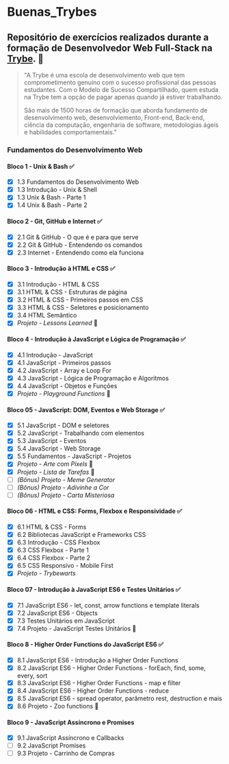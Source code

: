 # Buenas_Trybes

## Repositório de exercícios realizados durante a formação de Desenvolvedor Web Full-Stack na [Trybe](https://www.betrybe.com/). 🚀

>"A Trybe é uma escola de desenvolvimento web que tem comprometimento genuíno com o sucesso profissional das pessoas estudantes. Com o Modelo de Sucesso Compartilhado, quem estuda na Trybe tem a opção de pagar apenas quando já estiver trabalhando.
>
>São mais de 1500 horas de formação que aborda fundamento de desenvolvimento web, desenvolviemento, Front-end, Back-end, ciência da computação, engenharia de software, metodologias ágeis e habilidades comportamentais."

### Fundamentos do Desenvolvimento Web 

#### Bloco 1 - Unix & Bash ✅
- [x] 1.3 Fundamentos do Desenvolvimento Web
- [x] 1.3 Introdução - Unix & Shell
- [x] 1.3 Unix & Bash - Parte 1
- [x] 1.4 Unix & Bash - Parte 2

#### Bloco 2 - Git, GitHub e Internet ✅
- [x] 2.1 Git & GitHub - O que é e para que serve
- [x] 2.2 Git & GitHub - Entendendo os comandos
- [x] 2.3 Internet - Entendendo como ela funciona

#### Bloco 3 - Introdução à HTML e CSS ✅
- [x] 3.1 Introdução - HTML & CSS
- [x] 3.1 HTML & CSS - Estruturas de página
- [x] 3.2 HTML & CSS - Primeiros passos em CSS
- [x] 3.3 HTML & CSS - Seletores e posicionamento
- [x] 3.4 HTML Semântico
- [x] _Projeto - Lessons Learned_ 💯

#### Bloco 4 - Introdução à JavaScript e Lógica de Programação ✅
- [x] 4.1 Introdução - JavaScript
- [x] 4.1 JavaScript - Primeiros passos
- [x] 4.2 JavaScript - Array e Loop For
- [x] 4.3 JavaScript - Lógica de Programação e Algoritmos
- [x] 4.4 JavaScript - Objetos e Funções
- [x] _Projeto - Playground Functions_ 💯

#### Bloco 05 - JavaScript: DOM, Eventos e Web Storage ✅
- [x] 5.1 JavaScript - DOM e seletores
- [x] 5.2 JavaScript - Trabalhando com elementos
- [x] 5.3 JavaScript - Eventos
- [x] 5.4 JavaScript - Web Storage
- [x] 5.5 Fundamentos - JavaScript - Projetos
- [x] _Projeto - Arte com Pixels_ 💯
- [x] _Projeto - Lista de Tarefas_ 💯
- [ ] _(Bônus) Projeto - Meme Generator_
- [ ] _(Bônus) Projeto - Adivinhe a Cor_
- [ ] _(Bônus) Projeto - Carta Misteriosa_

#### Bloco 06 - HTML e CSS: Forms, Flexbox e Responsividade ✅
- [x] 6.1 HTML & CSS - Forms
- [x] 6.2 Bibliotecas JavaScript e Frameworks CSS
- [x] 6.3 Introdução - CSS Flexbox
- [x] 6.3 CSS Flexbox - Parte 1 
- [x] 6.4 CSS Flexbox - Parte 2
- [x] 6.5 CSS Responsivo - Mobile First
- [x] _Projeto - Trybewarts_

#### Bloco 07 - Introdução à JavaScript ES6 e Testes Unitários ✅
- [x] 7.1 JavaScript ES6 - let, const, arrow functions e template literals
- [x] 7.2 JavaScript ES6 - Objects
- [x] 7.3 Testes Unitários em JavaScript
- [x] 7.4 Projeto - JavaScript Testes Unitários 💯

#### Bloco 8 - Higher Order Functions do JavaScript ES6 ✅
- [x] 8.1 JavaScript ES6 - Introdução a Higher Order Functions
- [x] 8.2 JavaScript ES6 - Higher Order Functions - forEach, find, some, every, sort
- [x] 8.3 JavaScript ES6 - Higher Order Functions - map e filter
- [x] 8.4 JavaScript ES6 - Higher Order Functions - reduce
- [x] 8.5 JavaScript ES6 - spread operator, parâmetro rest, destruction e mais
- [x] 8.6 Projeto - Zoo functions 💯

#### Bloco 9 - JavaScript Assíncrono e Promises
- [x] 9.1 JavaScript Assíncrono e Callbacks
- [ ] 9.2 JavaScript Promises
- [ ] 9.3 Projeto - Carrinho de Compras
